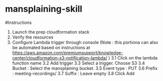 # mansplaining-skill


#Instructions

1. Launch the prep cloudformation stack
2. Verify the resources
3. Configure Lambda trigger through console (Note : this portiona can also be automated based on instructions at https://aws.amazon.com/premiumsupport/knowledge-center/cloudformation-s3-notification-lambda/ )
3.1 Click on the lambda function name
3.2 Add trigger
3.3 Select a trigger.  Choose S3
3.4 Bucket : Select the mansplaining bucket.
3.5 Event type : PUT
3.6 Prefix : meeting-recordings/
3.7 Suffix : Leave empty
3.8 Click Add
